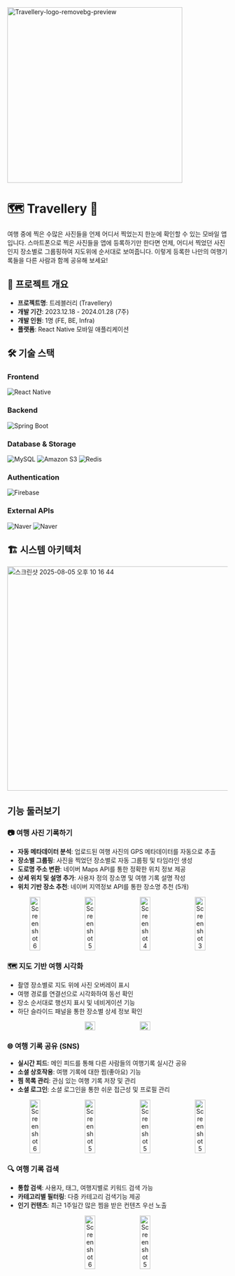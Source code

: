 
<img width="400" alt="Travellery-logo-removebg-preview" src="https://github.com/user-attachments/assets/afc93c12-1c80-4ec7-aac7-12b253e175e3" />

# 🗺️ Travellery 📸

여행 중에 찍은 수많은 사진들을 언제 어디서 찍었는지 한눈에 확인할 수 있는 모바일 앱입니다. 스마트폰으로 찍은 사진들을 앱에 등록하기만 한다면 언제, 어디서 찍었던 사진인지 장소별로 그룹핑하여 지도위에 순서대로 보여줍니다. 이렇게 등록한 나만의 여행기록들을 다른 사람과 함께 공유해 보세요!

## 🎯 프로젝트 개요

- **프로젝트명**: 트레블러리 (Travellery)
- **개발 기간**: 2023.12.18 - 2024.01.28 (7주)
- **개발 인원**: 1명 (FE, BE, Infra)
- **플랫폼**: React Native 모바일 애플리케이션

## 🛠️ 기술 스택

### Frontend
![React Native](https://img.shields.io/badge/React_Native-20232A?style=for-the-badge&logo=react&logoColor=61DAFB)

### Backend
![Spring Boot](https://img.shields.io/badge/Spring_Boot-6DB33F?style=for-the-badge&logo=spring&logoColor=white)

### Database & Storage
![MySQL](https://img.shields.io/badge/MySQL-4479A1?style=for-the-badge&logo=mysql&logoColor=white)
![Amazon S3](https://img.shields.io/badge/Amazon_S3-569A31?style=for-the-badge&logo=amazons3&logoColor=white)
![Redis](https://img.shields.io/badge/Redis-DC382D?style=for-the-badge&logo=redis&logoColor=white)

### Authentication
![Firebase](https://img.shields.io/badge/Firebase-FFCA28?style=for-the-badge&logo=firebase&logoColor=black)

### External APIs
![Naver](https://img.shields.io/badge/Naver_Maps-03C75A?style=for-the-badge&logo=naver&logoColor=white)
![Naver](https://img.shields.io/badge/Naver_Places-03C75A?style=for-the-badge&logo=naver&logoColor=white)


## 🏗️ 시스템 아키텍처

<img width="1166" height="511" alt="스크린샷 2025-08-05 오후 10 16 44" src="https://github.com/user-attachments/assets/99cdda26-70bb-4003-ae73-056f9c1115c7" />

## 기능 둘러보기

### 📷 여행 사진 기록하기
- **자동 메타데이터 분석**: 업로드된 여행 사진의 GPS 메타데이터를 자동으로 추출
- **장소별 그룹핑**: 사진을 찍었던 장소별로 자동 그룹핑 및 타임라인 생성
- **도로명 주소 변환**: 네이버 Maps API를 통한 정확한 위치 정보 제공
- **상세 위치 및 설명 추가**: 사용자 정의 장소명 및 여행 기록 설명 작성
- **위치 기반 장소 추천**: 네이버 지역정보 API를 통한 장소명 추천 (5개)


<div align="center" style="display: flex; justify-content: center; gap: 15px;">
  <img src="https://github.com/user-attachments/assets/9c65f5fd-49b7-47a0-bfe0-36ceabfd610c" style="width: 22%; max-width: 300px;" alt="Screenshot 6" />
  <img src="https://github.com/user-attachments/assets/dabac0f9-aae3-41b0-ac27-9ab1aa2b1a26" style="width: 22%; max-width: 300px;" alt="Screenshot 5" />
  <img src="https://github.com/user-attachments/assets/2842727d-9ba2-4a19-be30-f9353bd0d6e8" style="width: 22%; max-width: 300px;" alt="Screenshot 4" />
  <img src="https://github.com/user-attachments/assets/5ea39c0f-a677-49d7-ad43-8cf0d0675301" style="width: 22%; max-width: 300px;" alt="Screenshot 3" />
</div>

### 🗺️ 지도 기반 여행 시각화

- 촬영 장소별로 지도 위에 사진 오버레이 표시
- 여행 경로를 연결선으로 시각화하여 동선 확인
- 장소 순서대로 행선지 표시 및 네비게이션 기능
- 하단 슬라이드 패널을 통한 장소별 상세 정보 확인


<div align="center" style="display: flex; justify-content: center; gap: 15px;">
        <img src="https://github.com/user-attachments/assets/4486613b-d4d4-47d9-8f09-75be23f0cb30" style="width: 22%; max-width: 300px;"/>
        <img src="https://github.com/user-attachments/assets/65170f05-59d8-4a3c-a4db-c759e004d716" style="width: 22%; max-width: 300px;"/>
</div>

### 🌐 여행 기록 공유 (SNS)
- **실시간 피드**: 메인 피드를 통해 다른 사람들의 여행기록 실시간 공유
- **소셜 상호작용**: 여행 기록에 대한 찜(좋아요) 기능
- **찜 목록 관리**: 관심 있는 여행 기록 저장 및 관리
- **소셜 로그인**: 소셜 로그인을 통한 쉬운 접근성 및 프로필 관리

<div align="center" style="display: flex; justify-content: center; gap: 15px;">
  <img src="https://github.com/user-attachments/assets/feab8ec7-4bbb-44c0-ad20-a28e420d5b1d" style="width: 22%; max-width: 300px;" alt="Screenshot 6" />
  <img src="https://github.com/user-attachments/assets/4d8144cd-863b-4559-91df-ff4796734b66" style="width: 22%; max-width: 300px;" alt="Screenshot 5" />
  <img src="https://github.com/user-attachments/assets/6f57f817-5249-49a1-825e-b9b54bcddab0" style="width: 22%; max-width: 300px;" alt="Screenshot 5" />
  <img src="https://github.com/user-attachments/assets/4d7d14fb-9934-48a2-a250-a81f2557d4f3" style="width: 22%; max-width: 300px;" alt="Screenshot 5" />
</div>

### 🔍 여행 기록 검색
- **통합 검색**: 사용자, 태그, 여행지별로 키워드 검색 가능
- **카테고리별 필터링**: 다중 카테고리 검색기능 제공
- **인기 컨텐츠**: 최근 1주일간 많은 찜을 받은 컨텐츠 우선 노출

<div align="center" style="display: flex; justify-content: center; gap: 15px;">
  <img src="https://github.com/user-attachments/assets/eb6dee70-cd4f-4353-8845-6529f069bfbf" style="width: 22%; max-width: 300px;" alt="Screenshot 6" />
  <img src="https://github.com/user-attachments/assets/c5da9bb9-591a-48a7-8874-c6bdec7edeb6" style="width: 22%; max-width: 300px;" alt="Screenshot 5" />
</div>

